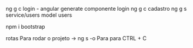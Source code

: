 ng g c login - angular generate componente login
ng g c cadastro
ng g s service/users
model users

npm i bootstrap

rotas
Para rodar o projeto -> ng s -o
Para para CTRL + C